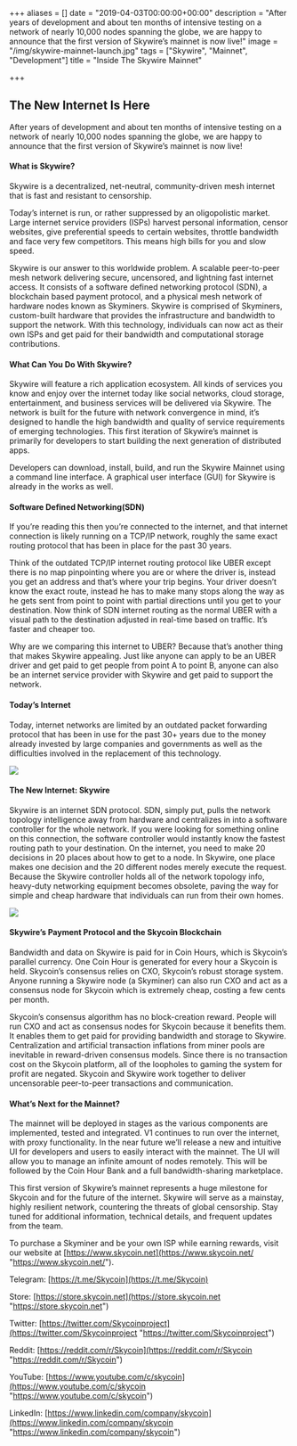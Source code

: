 +++
aliases = []
date = "2019-04-03T00:00:00+00:00"
description = "After years of development and about ten months of intensive testing on a network of nearly 10,000 nodes spanning the globe, we are happy to announce that the first version of Skywire’s mainnet is now live!"
image = "/img/skywire-mainnet-launch.jpg"
tags = ["Skywire", "Mainnet", "Development"]
title = "Inside The Skywire Mainnet"

+++
## The New Internet Is Here

After years of development and about ten months of intensive testing on a network of nearly 10,000 nodes spanning the globe, we are happy to announce that the first version of Skywire’s mainnet is now live!

#### **What is Skywire?**

Skywire is a decentralized, net-neutral, community-driven mesh internet that is fast and resistant to censorship.

Today’s internet is run, or rather suppressed by an oligopolistic market. Large internet service providers (ISPs) harvest personal information, censor websites, give preferential speeds to certain websites, throttle bandwidth and face very few competitors. This means high bills for you and slow speed.

Skywire is our answer to this worldwide problem. A scalable peer-to-peer mesh network delivering secure, uncensored, and lightning fast internet access. It consists of a software defined networking protocol (SDN), a blockchain based payment protocol, and a physical mesh network of hardware nodes known as Skyminers. Skywire is comprised of Skyminers, custom-built hardware that provides the infrastructure and bandwidth to support the network. With this technology, individuals can now act as their own ISPs and get paid for their bandwidth and computational storage contributions.

#### **What Can You Do With Skywire?**

Skywire will feature a rich application ecosystem. All kinds of services you know and enjoy over the internet today like social networks, cloud storage, entertainment, and business services will be delivered via Skywire. The network is built for the future with network convergence in mind, it’s designed to handle the high bandwidth and quality of service requirements of emerging technologies. This first iteration of Skywire’s mainnet is primarily for developers to start building the next generation of distributed apps.

Developers can download, install, build, and run the Skywire Mainnet using a command line interface. A graphical user interface (GUI) for Skywire is already in the works as well.

#### **Software Defined Networking(SDN)**

If you’re reading this then you’re connected to the internet, and that internet connection is likely running on a TCP/IP network, roughly the same exact routing protocol that has been in place for the past 30 years.

Think of the outdated TCP/IP internet routing protocol like UBER except there is no map pinpointing where you are or where the driver is, instead you get an address and that’s where your trip begins. Your driver doesn’t know the exact route, instead he has to make many stops along the way as he gets sent from point to point with partial directions until you get to your destination. Now think of SDN internet routing as the normal UBER with a visual path to the destination adjusted in real-time based on traffic. It’s faster and cheaper too.

Why are we comparing this internet to UBER? Because that’s another thing that makes Skywire appealing. Just like anyone can apply to be an UBER driver and get paid to get people from point A to point B, anyone can also be an internet service provider with Skywire and get paid to support the network.

#### **Today’s Internet**

Today, internet networks are limited by an outdated packet forwarding protocol that has been in use for the past 30+ years due to the money already invested by large companies and governments as well as the difficulties involved in the replacement of this technology.

![](/img/skywire-mainnet-launch-1.jpg)

#### **The New Internet: Skywire**

Skywire is an internet SDN protocol. SDN, simply put, pulls the network topology intelligence away from hardware and centralizes in into a software controller for the whole network. If you were looking for something online on this connection, the software controller would instantly know the fastest routing path to your destination. On the internet, you need to make 20 decisions in 20 places about how to get to a node. In Skywire, one place makes one decision and the 20 different nodes merely execute the request. Because the Skywire controller holds all of the network topology info, heavy-duty networking equipment becomes obsolete, paving the way for simple and cheap hardware that individuals can run from their own homes.

![](/img/skywire-mainnet-launch-2.png)

#### **Skywire’s Payment Protocol and the Skycoin Blockchain**

Bandwidth and data on Skywire is paid for in Coin Hours, which is Skycoin’s parallel currency. One Coin Hour is generated for every hour a Skycoin is held. Skycoin’s consensus relies on CXO, Skycoin’s robust storage system. Anyone running a Skywire node (a Skyminer) can also run CXO and act as a consensus node for Skycoin which is extremely cheap, costing a few cents per month.

Skycoin’s consensus algorithm has no block-creation reward. People will run CXO and act as consensus nodes for Skycoin because it benefits them. It enables them to get paid for providing bandwidth and storage to Skywire. Centralization and artificial transaction inflations from miner pools are inevitable in reward-driven consensus models. Since there is no transaction cost on the Skycoin platform, all of the loopholes to gaming the system for profit are negated. Skycoin and Skywire work together to deliver uncensorable peer-to-peer transactions and communication.

#### **What’s Next for the Mainnet?**

The mainnet will be deployed in stages as the various components are implemented, tested and integrated. V1 continues to run over the internet, with proxy functionality. In the near future we’ll release a new and intuitive UI for developers and users to easily interact with the mainnet. The UI will allow you to manage an infinite amount of nodes remotely. This will be followed by the Coin Hour Bank and a full bandwidth-sharing marketplace.

This first version of Skywire’s mainnet represents a huge milestone for Skycoin and for the future of the internet. Skywire will serve as a mainstay, highly resilient network, countering the threats of global censorship. Stay tuned for additional information, technical details, and frequent updates from the team.

To purchase a Skyminer and be your own ISP while earning rewards, visit our website at [https://www.skycoin.net](https://www.skycoin.net/ "https://www.skycoin.net/").

Telegram: [https://t.me/Skycoin](https://t.me/Skycoin)

Store: [https://store.skycoin.net](https://store.skycoin.net "https://store.skycoin.net")

Twitter: [https://twitter.com/Skycoinproject](https://twitter.com/Skycoinproject "https://twitter.com/Skycoinproject")

Reddit: [https://reddit.com/r/Skycoin](https://reddit.com/r/Skycoin "https://reddit.com/r/Skycoin")

YouTube: [https://www.youtube.com/c/skycoin](https://www.youtube.com/c/skycoin "https://www.youtube.com/c/skycoin")

LinkedIn: [https://www.linkedin.com/company/skycoin](https://www.linkedin.com/company/skycoin "https://www.linkedin.com/company/skycoin")